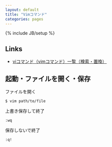 ```yaml
---
layout: default
title: "Vimコマンド"
categories: pages
---
```

{% include JB/setup %}

## Links

- [viコマンド（vimコマンド）一覧（検索・置換）](http://uguisu.skr.jp/Windows/vi.html)

## 起動・ファイルを開く・保存

ファイルを開く

    $ vim path/to/file

上書き保存して終了

    :wq

保存しないで終了

    :q!
